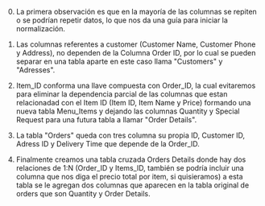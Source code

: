 0. La primera observación es que en la mayoría de las columnas se repiten o se podrían repetir datos, lo que nos da una guía para iniciar la normalización.

1. Las columnas referentes a customer (Customer Name, Customer Phone y Address), no dependen de la Columna Order ID, por lo cual se pueden separar en una tabla aparte en este caso llama "Customers" y "Adresses".

2. Item_ID conforma una llave compuesta con Order_ID, la cual evitaremos para eliminar la dependencia parcial de las columnas que estan relacionadad con el Item ID (Item ID, Item Name y Price) formando una nueva tabla Menu_Items y dejando las columnas Quantity y Special Request para una futura tabla a llamar "Order Details".

4. La tabla "Orders" queda con tres columna su propia ID, Customer ID, Adress ID y Delivery Time que depende de la Order_ID.

5. Finalmente creamos una tabla cruzada Orders Details donde hay dos relaciones de 1:N (Order_ID y  Items_ID, también se podría incluir una columna que nos diga el precio total por item, si quisieramos) a esta tabla se le agregan dos columnas que aparecen en la tabla original de orders que son Quantity y Order Details.